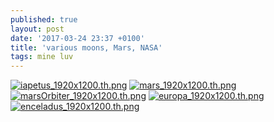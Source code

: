 ```yaml
---
published: true
layout: post
date: '2017-03-24 23:37 +0100'
title: 'various moons, Mars, NASA'
tags: mine luv
---
```

[![iapetus_1920x1200.th.png](https://cdn.scrot.moe/images/2017/03/24/iapetus_1920x1200.th.png)](https://cdn.scrot.moe/images/2017/03/24/iapetus_1920x1200.png) 
[![mars_1920x1200.th.png](https://cdn.scrot.moe/images/2017/03/24/mars_1920x1200.th.png)](https://cdn.scrot.moe/images/2017/03/24/mars_1920x1200.png) 
[![marsOrbiter_1920x1200.th.png](https://cdn.scrot.moe/images/2017/03/24/marsOrbiter_1920x1200.th.png)](https://cdn.scrot.moe/images/2017/03/24/marsOrbiter_1920x1200.png) 
[![europa_1920x1200.th.png](https://cdn.scrot.moe/images/2017/03/24/europa_1920x1200.th.png)](https://cdn.scrot.moe/images/2017/03/24/europa_1920x1200.png) 
[![enceladus_1920x1200.th.png](https://cdn.scrot.moe/images/2017/03/24/enceladus_1920x1200.th.png)](https://cdn.scrot.moe/images/2017/03/24/enceladus_1920x1200.png)
